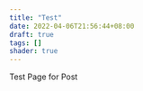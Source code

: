 ```yaml
---
title: "Test"
date: 2022-04-06T21:56:44+08:00
draft: true
tags: []
shader: true
---
```


Test Page for Post

<!--more-->
